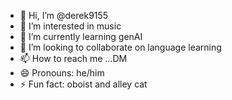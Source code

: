- 👋 Hi, I’m @derek9155
- 👀 I’m interested in music
- 🌱 I’m currently learning genAI
- 💞️ I’m looking to collaborate on language learning
- 📫 How to reach me ...DM
- 😄 Pronouns: he/him
- ⚡ Fun fact: oboist and alley cat

<!---
derek9155/derek9155 is a ✨ special ✨ repository because its `README.md` (this file) appears on your GitHub profile.
You can click the Preview link to take a look at your changes.
--->

